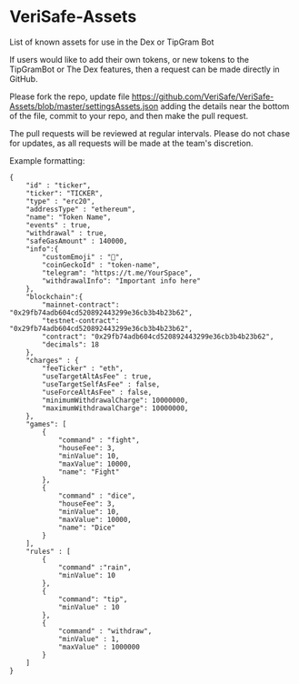 # VeriSafe-Assets
List of known assets for use in the Dex or TipGram Bot

If users would like to add their own tokens, or new tokens to the TipGramBot or The Dex features, then a request can be made directly in GitHub. 

Please fork the repo, update file https://github.com/VeriSafe/VeriSafe-Assets/blob/master/settingsAssets.json adding the details near the bottom of the file, commit to your repo, and then make the pull request.

The pull requests will be reviewed at regular intervals. Please do not chase for updates, as all requests will be made at the team's discretion.

Example formatting:

```
{
	"id" : "ticker",
	"ticker": "TICKER",
	"type" : "erc20",
	"addressType" : "ethereum",
	"name": "Token Name",
	"events" : true,
	"withdrawal" : true,
	"safeGasAmount" : 140000,
	"info":{
		"customEmoji" : "🍑",
		"coinGeckoId" : "token-name",
		"telegram": "https://t.me/YourSpace",
		"withdrawalInfo": "Important info here"
	},
	"blockchain":{
		"mainnet-contract": "0x29fb74adb604cd520892443299e36cb3b4b23b62",
		"testnet-contract": "0x29fb74adb604cd520892443299e36cb3b4b23b62",
		"contract": "0x29fb74adb604cd520892443299e36cb3b4b23b62",
		"decimals": 18
	},
	"charges" : {
		"feeTicker" : "eth",
		"useTargetAltAsFee" : true,
		"useTargetSelfAsFee" : false,
		"useForceAltAsFee" : false,
		"minimumWithdrawalCharge": 10000000,
		"maximumWithdrawalCharge": 10000000,
	},
	"games": [
		{
			"command" : "fight",
			"houseFee": 3,
			"minValue": 10,
			"maxValue": 10000,
			"name": "Fight"
		},
		{
			"command" : "dice",
			"houseFee": 3,
			"minValue": 10,
			"maxValue": 10000,
			"name": "Dice"
		}
	],
	"rules" : [
		{
			"command" :"rain",
			"minValue": 10
		},
		{
			"command": "tip",
			"minValue" : 10
		},
		{
			"command" : "withdraw",
			"minValue" : 1,
			"maxValue" : 1000000
		}
	]
}
```
